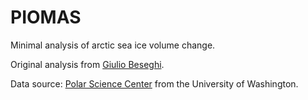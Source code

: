 # PIOMAS

Minimal analysis of arctic sea ice volume change.

Original analysis from [Giulio Beseghi](https://github.com/giuliobeseghi).

Data source: [Polar Science Center](http://psc.apl.uw.edu/) from the University of Washington.